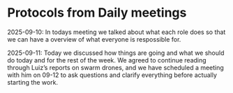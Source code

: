 <h1>Protocols from Daily meetings</h1>

2025-09-10: In todays meeting we talked about what each role does so that we can have a overview of what everyone is respossible for. 

2025-09-11: Today we discussed how things are going and what we should do today and for the rest of the week. We agreed to continue reading through Luiz’s reports on swarm drones, and we have scheduled a meeting with him on 09-12 to ask questions and clarify everything before actually starting the work. 
